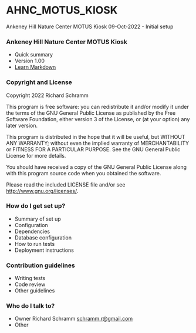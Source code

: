 # AHNC_MOTUS_KIOSK
Ankeney Hill Nature Center MOTUS Kiosk
09-Oct-2022 - Initial setup


### Ankeney Hill Nature Center MOTUS Kiosk ###

* Quick summary
* Version 1.00
* [Learn Markdown](https://bitbucket.org/tutorials/markdowndemo)

### Copyright and License

Copyright 2022 Richard Schramm

This program is free software: you can redistribute it and/or modify
it under the terms of the GNU General Public License as published by
the Free Software Foundation, either version 3 of the License, or
(at your option) any later version.

This program is distributed in the hope that it will be useful,
but WITHOUT ANY WARRANTY; without even the implied warranty of
MERCHANTABILITY or FITNESS FOR A PARTICULAR PURPOSE.  See the
GNU General Public License for more details.

You should have received a copy of the GNU General Public License
along with this program source code when you obtained the software.

Please read the included LICENSE file and/or see <http://www.gnu.org/licenses/>.

 

### How do I get set up? ###

* Summary of set up
* Configuration
* Dependencies
* Database configuration
* How to run tests
* Deployment instructions

### Contribution guidelines ###

* Writing tests
* Code review
* Other guidelines

### Who do I talk to? ###

* Owner Richard Schramm schramm.r@gmail.com
* Other
